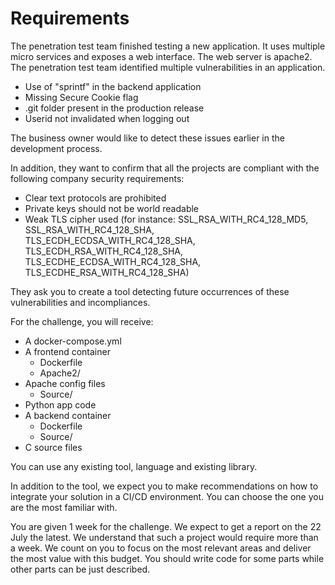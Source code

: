# Requirements
The penetration test team finished testing a new application. 
It uses multiple micro services and exposes a web interface. The web server is apache2.
The penetration test team identified multiple vulnerabilities in an application.
* Use of "sprintf" in the backend application
* Missing Secure Cookie flag
* .git folder present in the production release
* Userid not invalidated when logging out

The business owner would like to detect these issues earlier in the development process.

In addition, they want to confirm that all the projects are compliant with the following company security requirements:
* Clear text protocols are prohibited
* Private keys should not be world readable
* Weak TLS cipher used (for instance: SSL_RSA_WITH_RC4_128_MD5, SSL_RSA_WITH_RC4_128_SHA, TLS_ECDH_ECDSA_WITH_RC4_128_SHA, TLS_ECDH_RSA_WITH_RC4_128_SHA, TLS_ECDHE_ECDSA_WITH_RC4_128_SHA, TLS_ECDHE_RSA_WITH_RC4_128_SHA)

They ask you to create a tool detecting future occurrences of these vulnerabilities and incompliances.

For the challenge, you will receive:
* A docker-compose.yml
* A frontend container
    *  Dockerfile
    * Apache2/
* Apache config files
    * Source/
* Python app code
* A backend container
    * Dockerfile
    * Source/
* C source files          

You can use any existing tool, language and existing library.

In addition to the tool, we expect you to make recommendations on how to integrate your solution in a CI/CD environment. You can choose the one you are the most familiar with.

You are given 1 week for the challenge. We expect to get a report on the 22 July the latest.
We understand that such a project would require more than a week. We count on you to focus on the most relevant areas and deliver the most value with this budget.
You should write code for some parts while other parts can be just described.
